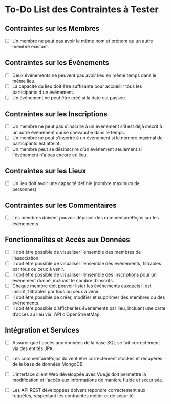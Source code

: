 # To-Do List des Contraintes à Tester

## Contraintes sur les Membres
- [ ] Un membre ne peut pas avoir le même nom et prénom qu'un autre membre existant.

## Contraintes sur les Événements
- [ ] Deux événements ne peuvent pas avoir lieu en même temps dans le même lieu.
- [ ] La capacité du lieu doit être suffisante pour accueillir tous les participants d'un événement.
- [ ] Un événement ne peut être créé si la date est passée.

## Contraintes sur les Inscriptions
- [ ] Un membre ne peut pas s'inscrire à un événement s'il est déjà inscrit à un autre événement qui se chevauche dans le temps.
- [ ] Un membre ne peut s'inscrire à un événement si le nombre maximal de participants est atteint.
- [ ] Un membre peut se désinscrire d’un événement seulement si l'événement n'a pas encore eu lieu.

## Contraintes sur les Lieux
- [ ] Un lieu doit avoir une capacité définie (nombre maximum de personnes).

## Contraintes sur les Commentaires
- [ ] Les membres doivent pouvoir déposer des commentairePojos sur les événements.

## Fonctionnalités et Accès aux Données
- [ ] Il doit être possible de visualiser l’ensemble des membres de l’association.
- [ ] Il doit être possible de visualiser l’ensemble des événements, filtrables par tous ou ceux à venir.
- [ ] Il doit être possible de visualiser l’ensemble des inscriptions pour un événement donné, incluant le nombre d’inscrits.
- [ ] Chaque membre doit pouvoir lister les événements auxquels il est inscrit, filtrables par tous ou ceux à venir.
- [ ] Il doit être possible de créer, modifier et supprimer des membres ou des événements.
- [ ] Il doit être possible d’afficher les événements par lieu, incluant une carte d’accès au lieu via l’API d’OpenStreetMap.

## Intégration et Services
- [ ] Assurer que l'accès aux données de la base SQL se fait correctement via des entités JPA.
- [ ] Les commentairePojos doivent être correctement stockés et récupérés de la base de données MongoDB.
- [ ] L'interface client Web développée avec Vue.js doit permettre la modification et l'accès aux informations de manière fluide et sécurisée.
- [ ] Les API REST développées doivent répondre correctement aux requêtes, respectant les contraintes métier et de sécurité.

